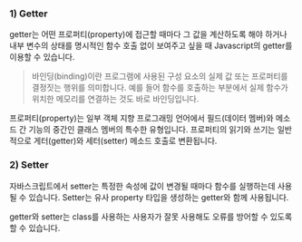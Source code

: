 ### 1) Getter

getter는 어떤 프로퍼티(property)에 접근할 때마다 그 값을 계산하도록 해야 하거나 내부 변수의 상태를 명시적인 함수 호출 없이 보여주고 싶을 때 Javascript의 getter를 이용할 수 있습니다.

> 바인딩(binding)이란 프로그램에 사용된 구성 요소의 실제 값 또는 프로퍼티를 결정짓는 행위를 의미합니다. 예를 들어 함수를 호출하는 부분에서 실제 함수가 위치한 메모리를 연결하는 것도 바로 바인딩입니다.

프로퍼티(property)는 일부 객체 지향 프로그래밍 언어에서 필드(데이터 멤버)와 메소드 간 기능의 중간인 클래스 멤버의 특수한 유형입니다. 프로퍼티의 읽기와 쓰기는 일반적으로 게터(getter)와 세터(setter) 메소드 호출로 변환됩니다.

### 2) Setter

자바스크립트에서 setter는 특정한 속성에 값이 변경될 때마다 함수를 실행하는데 사용될 수 있습니다. Setter는 유사 property 타입을 생성하는 getter와 함께 사용됩니다.

getter와 setter는 class를 사용하는 사용자가 잘못 사용해도 오류를 방어할 수 있도록 할 수 있습니다.
